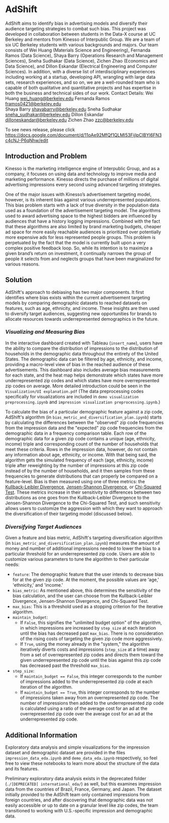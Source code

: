 # AdShift
AdShift aims to identify bias in advertising models and diversify their audience targeting strategies to combat such bias. This project was developed in collaboration between students in the Data-X course at UC Berkeley and mentors from Kinesso of Interpublic Group.
We are a team of six UC Berkeley students with various backgrounds and majors. Our team consists of Wei Huang (Materials Science and Engineering), Fernanda Ramos (Data Science), Shaya Barry (Operations Research and Management Sciences), Sneha Sudhakar (Data Science), Zichen Zhao (Economics and Data Science), and Dillon Eskandar (Electrical Engineering and Computer Sciences). In addition, with a diverse list of interdisciplinary experiences including working at a startup, developing API, wrangling with large data sets, research experiences, and so on, we are a well-rounded team who is capable of both qualitative and quantitative projects and has expertise in both the business and technical sides of our work. 
Contact Details:
Wei Huang wei_huang@berkeley.edu
Fernanda Ramos framos0421@berkeley.edu  
Shaya Barry shayabarry@berkeley.edu
Sneha Sudhakar sneha_sudhakar@berkeley.edu
Dillon Eskandar dilloneskandar@berkeley.edu
Zichen Zhao zzc@berkeley.edu

To see news release, please click https://docs.google.com/document/d/11oAe92MfQf1QLMI53FijlpCIBYl6FN3c4cNJ-P6qNhw/edit

## Introduction and Problem
Kinesso is the marketing intelligence engine of Interpublic Group, and as a company, it focuses on using data and technology to improve media and marketing performance. Kinesso directs the purchase of millions of digital advertising impressions every second using advanced targeting strategies. 

One of the major issues with Kinesso’s advertisement targeting model, however, is its inherent bias against various underrepresented populations. This bias problem starts with a lack of true diversity in the population data used as a foundation of the advertisement targeting model. The algorithms used to award advertising space to the highest bidders are influenced by audiences that have a history logging impressions. Combined with the fact that these algorithms are also limited by brand marketing budgets, cheaper ad space for more easily reachable audiences is prioritized over potentially more expensive ads for less represented people groups. This problem is perpetuated by the fact that the model is currently built upon a very complex positive feedback loop. So, while its intention is to maximize a given brand’s return on investment, it continually narrows the group of people it selects from and neglects groups that have been marginalized for various reasons. 

## Solution
AdShift's approach to debiasing has two major components. It first identifies where bias exists within the current advertisement targeting models by comparing demographic datasets to reached datasets on features, such as age, ethnicity, and income. These insights are then used to diversify target audiences, suggesting new opportunities for brands to allocate resources towards underrepresented demographics in the future.

### *Visualizing and Measuring Bias*
In the interactive dashboard created with Tableau (`insert_name`), users have the ability to compare the distribution of impressions to the distribution of households in the demographic data throughout the entirety of the United States. The demographic data can be filtered by age, ethnicity, and income, providing a macro-level view of bias in the reached audience of these advertisements. This dashboard also includes average bias measurements for each state, and the heat map helps demonstrate which states have more underrepresented zip codes and which states have more overrepresented zip codes on average. More detailed introduction could be seen in the `Visualization/UI explanation.pdf` (The data preprocessing codes specifically for visualizations are included in `demo visualization preprocessing.ipynb` and `impression visualization preprocessing.ipynb`.)

To calculate the bias of a particular demographic feature against a zip code, AdShift's algorithm (in `bias_metric_and_diversification_plan.ipynb`) starts by calculating the differences between the "observed" zip code frequencies from the impression data and the "expected" zip code frequencies from the demographic data in a frequency comparison table. Each row of the demographic data for a given zip code contains a unique (age, ethnicity, income) triple and corresponding count of the number of households that meet these criteria. Rows in the impression data, however, do not contain any information about age, ethnicity, or income. With that being said, the algorithm gets the simulated frequency of each (age, ethnicity, income) triple after reweighting by the number of impressions at this zip code instead of by the number of households, and it then samples from these frequencies to generate distributions that can properly be compared on a feature-level. Bias is then measured using one of three metrics: the [Kullback-Leibler Divergence](https://en.wikipedia.org/wiki/Kullback%E2%80%93Leibler_divergence), [Jensen-Shannon Divergence](https://en.wikipedia.org/wiki/Jensen%E2%80%93Shannon_divergence), or [Chi-Squared Test](). These metrics increase in their sensitivity to differences between two distributions as one goes from the Kullback-Leibler Divergence to the Jensen-Shannon Divergence to the Chi-Squared Test, and such sensitivity allows users to customize the aggression with which they want to approach the diversification of their targeting model (discussed below).     

### *Diversifying Target Audiences*
Given a feature and bias metric, AdShift's targeting diversification algorithm (in `bias_metric_and_diversification_plan.ipynb`) measures the amount of money and number of additional impressions needed to lower the bias to a particular threshold for an underrepresented zip code. Users are able to customize various parameters to tune the algorithm to their particular needs:
- `feature`: The demographic feature that the user intends to decrease bias for at the given zip code. At the moment, the possible values are 'age,' 'ethnicity,' and 'income.'
- `bias_metric`: As mentioned above, this determines the sensitivity of the bias calculation, and the user can choose from the Kullback-Leibler Divergence, Jensen-Shannon Divergence, and Chi-Squared Test.
- `max_bias`: This is a threshold used as a stopping criterion for the iterative algorithm.
- `maintain_budget`: 
    - If `False`, this signifies the "unlimited budget option" of the algorithm, in which impressions are increased by `step_size` at each iteration until the bias has decreased past `max_bias`. There is no consideration of the rising costs of targeting the given zip code more aggressively.
    - If `True`, using the money already in the "system," the algorithm iteratively diverts costs and impressions (`step_size` at a time) away from a set of overrepresented zip codes and directs them toward the given underrepresented zip code until the bias against this zip code has decreased past the threshold `max_bias`.
- `step_size`: 
    - If `maintain_budget == False`, this integer corresponds to the number of impressions added to the underrepresented zip code at each iteration of the algorithm.
    - If `maintain_budget == True`, this integer corresponds to the number of impressions taken away from an overrepresented zip code. The number of impressions then added to the underrepresented zip code is calculated using a ratio of the average cost for an ad at the overrepresented zip code over the average cost for an ad at the underrepresented zip code.

## Additional Information
Exploratory data analysis and simple visualizations for the impression dataset and demographic dataset are provided in the files `impression_data_eda.ipynb` and `demo_data_eda.ipynb` respectively, so feel free to view these notebooks to learn more about the structure of the data and its features.

Preliminary exploratory data analysis exists in the deprecated folder (`./[DEPRECATED] international_eda/`) as well, but this examines impression data from the countries of Brazil, France, Germany, and Japan. The dataset initially provided to the AdShift team only contained impressions from foreign countries, and after discovering that demographic data was not easily accessible or up to date on a granular level like zip codes, the team transitioned to working with U.S.-specific impression and demographic data.
